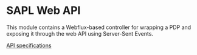 # SAPL Web API

This module contains a Webflux-based controller for wrapping a PDP and exposing it through the web API using Server-Sent Events.

[API specifications](https://sapl.io/docs/latest/4_2_HTTPServer-SentEventsAPI/)
